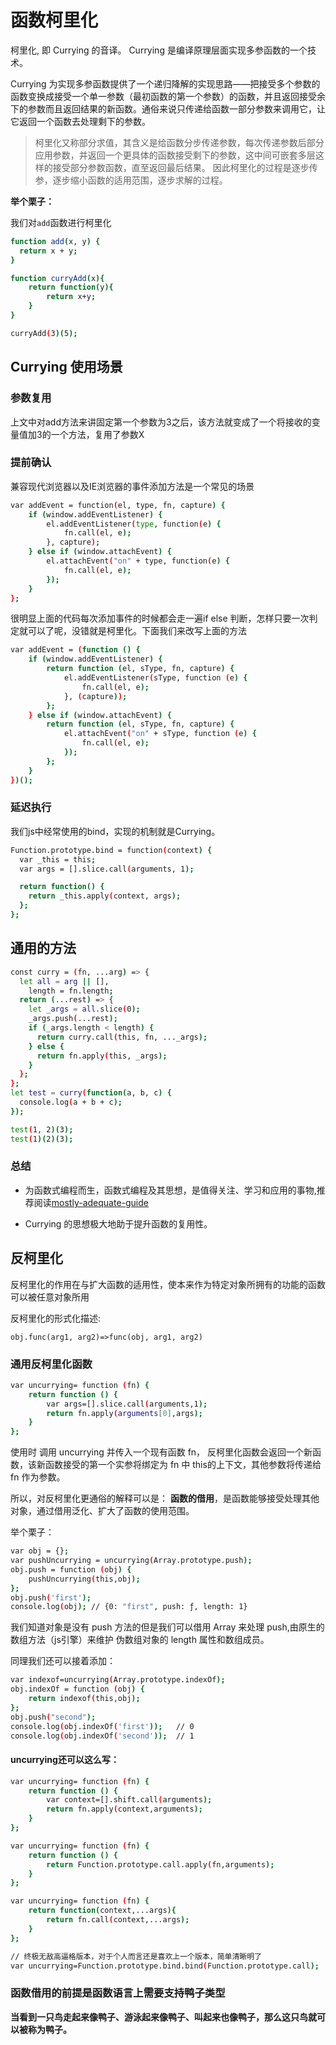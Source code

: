 # 函数柯里化

柯里化, 即 Currying 的音译。 Currying 是编译原理层面实现多参函数的一个技术。

Currying 为实现多参函数提供了一个递归降解的实现思路——把接受多个参数的函数变换成接受一个单一参数（最初函数的第一个参数）的函数，并且返回接受余下的参数而且返回结果的新函数。通俗来说只传递给函数一部分参数来调用它，让它返回一个函数去处理剩下的参数。

> 柯里化又称部分求值，其含义是给函数分步传递参数，每次传递参数后部分应用参数，并返回一个更具体的函数接受剩下的参数，这中间可嵌套多层这样的接受部分参数函数，直至返回最后结果。
因此柯里化的过程是逐步传参，逐步缩小函数的适用范围，逐步求解的过程。

**举个栗子：**

我们对`add`函数进行柯里化

```bash
function add(x, y) {
  return x + y;
}

function curryAdd(x){
    return function(y){
        return x+y;
    }
}

curryAdd(3)(5);

```

## Currying 使用场景

### 参数复用

上文中对add方法来讲固定第一个参数为3之后，该方法就变成了一个将接收的变量值加3的一个方法，复用了参数X

### 提前确认

兼容现代浏览器以及IE浏览器的事件添加方法是一个常见的场景

```bash
var addEvent = function(el, type, fn, capture) {
    if (window.addEventListener) {
        el.addEventListener(type, function(e) {
            fn.call(el, e);
        }, capture);
    } else if (window.attachEvent) {
        el.attachEvent("on" + type, function(e) {
            fn.call(el, e);
        });
    }
};
```

很明显上面的代码每次添加事件的时候都会走一遍if else 判断，怎样只要一次判定就可以了呢，没错就是柯里化。下面我们来改写上面的方法

```bash
var addEvent = (function () {
    if (window.addEventListener) {
        return function (el, sType, fn, capture) {
            el.addEventListener(sType, function (e) {
                fn.call(el, e);
            }, (capture));
        };
    } else if (window.attachEvent) {
        return function (el, sType, fn, capture) {
            el.attachEvent("on" + sType, function (e) {
                fn.call(el, e);
            });
        };
    }
})();
```

### 延迟执行

我们js中经常使用的bind，实现的机制就是Currying。

```bash
Function.prototype.bind = function(context) {
  var _this = this;
  var args = [].slice.call(arguments, 1);

  return function() {
    return _this.apply(context, args);
  };
};
```

## 通用的方法

```bash
const curry = (fn, ...arg) => {
  let all = arg || [],
    length = fn.length;
  return (...rest) => {
    let _args = all.slice(0);
    _args.push(...rest);
    if (_args.length < length) {
      return curry.call(this, fn, ..._args);
    } else {
      return fn.apply(this, _args);
    }
  };
};
let test = curry(function(a, b, c) {
  console.log(a + b + c);
});

test(1, 2)(3);
test(1)(2)(3);
```

### 总结

* 为函数式编程而生，函数式编程及其思想，是值得关注、学习和应用的事物,推荐阅读[mostly-adequate-guide](https://llh911001.gitbooks.io/mostly-adequate-guide-chinese/content/)

* Currying 的思想极大地助于提升函数的复用性。

## 反柯里化

反柯里化的作用在与扩大函数的适用性，使本来作为特定对象所拥有的功能的函数可以被任意对象所用

反柯里化的形式化描述:

`obj.func(arg1, arg2)=>func(obj, arg1, arg2)`

### 通用反柯里化函数

```bash
var uncurrying= function (fn) {
    return function () {
        var args=[].slice.call(arguments,1);
        return fn.apply(arguments[0],args);
    }
};
```

使用时 调用 uncurrying 并传入一个现有函数 fn， 反柯里化函数会返回一个新函数，该新函数接受的第一个实参将绑定为 fn 中 this的上下文，其他参数将传递给 fn 作为参数。

所以，对反柯里化更通俗的解释可以是： **函数的借用**，是函数能够接受处理其他对象，通过借用泛化、扩大了函数的使用范围。

举个栗子：

```bash
var obj = {};
var pushUncurrying = uncurrying(Array.prototype.push);
obj.push = function (obj) {
    pushUncurrying(this,obj);
};
obj.push('first');
console.log(obj); // {0: "first", push: ƒ, length: 1}

```

我们知道对象是没有 push 方法的但是我们可以借用 Array 来处理 push,由原生的数组方法（js引擎）来维护 伪数组对象的 length 属性和数组成员。

同理我们还可以接着添加：

```bash
var indexof=uncurrying(Array.prototype.indexOf);
obj.indexOf = function (obj) {
    return indexof(this,obj);
};
obj.push("second");
console.log(obj.indexOf('first'));   // 0
console.log(obj.indexOf('second'));  // 1
```

#### uncurrying还可以这么写：

```bash
var uncurrying= function (fn) {
    return function () {
        var context=[].shift.call(arguments);
        return fn.apply(context,arguments);
    }
};

var uncurrying= function (fn) {
    return function () {
        return Function.prototype.call.apply(fn,arguments);
    }
};

var uncurrying= function (fn) {
    return function(context,...args){
        return fn.call(context,...args);
    }
};

// 终极无敌高逼格版本，对于个人而言还是喜欢上一个版本，简单清晰明了
var uncurrying=Function.prototype.bind.bind(Function.prototype.call);
```

### 函数借用的前提是函数语言上需要支持鸭子类型

****当看到一只鸟走起来像鸭子、游泳起来像鸭子、叫起来也像鸭子，那么这只鸟就可以被称为鸭子。****